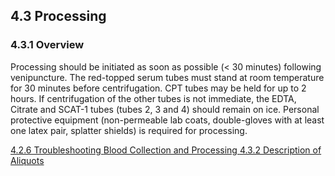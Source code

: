 ## 4.3 Processing

### 4.3.1 Overview

Processing should be initiated as soon as possible (< 30 minutes) following venipuncture.  The red-topped serum tubes must stand at room temperature for 30 minutes before centrifugation. CPT tubes may be held for up to 2 hours. If centrifugation of the other tubes is not immediate, the EDTA, Citrate and SCAT-1 tubes (tubes 2, 3 and 4) should remain on ice.   Personal protective equipment (non-permeable lab coats, double-gloves with at least one latex pair, splatter shields) is required for processing. 


<div class="center">
<div class="btn-group">
  <a href=":pages_path:/manuals/blood-collection-processing/4-02-06-troubleshooting.md" class="btn btn-default">
    <span class="glyphicon glyphicon-chevron-left"></span>
    4.2.6 Troubleshooting
  </a>

  <a href=":pages_path:/manuals/blood-collection-processing" class="btn btn-default">
    <span class="glyphicon glyphicon-chevron-up"></span>
    Blood Collection and Processing
  </a>

  <a href=":pages_path:/manuals/blood-collection-processing/4-03-02-aliquots-description.md" class="btn btn-success">
    4.3.2 Description of Aliquots
    <span class="glyphicon glyphicon-chevron-right"></span>
  </a>
</div>
</div>